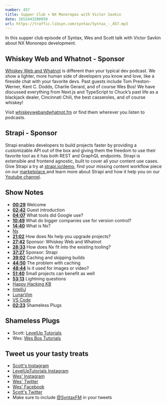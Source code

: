```yaml
---
number: 457
title: Supper Club × NX Monorepos with Victor Savkin
date: 1652443200950
url: https://traffic.libsyn.com/syntax/Syntax_-_457.mp3
---
```


In this supper club episode of Syntax, Wes and Scott talk with Victor Savkin about NX Monorepo development.

## Whiskey Web and Whatnot  - Sponsor

[Whiskey Web and Whatnot](https://www.whiskeywebandwhatnot.fm) is different than your typical dev podcast. We show a lighter, more human side of developers you know and love, like a fireside chat with your favorite devs. Past guests include Tom Preston-Werner, Kent C. Dodds, Charlie Gerard, and of course Wes Bos! We have discussed everything from Next.js and TypeScript to Chuck’s past life as a blackjack dealer, Cincinnati Chili, the best casseroles, and of course whiskey!

Visit [whiskeywebandwhatnot.fm](https://www.whiskeywebandwhatnot.fm) or find them wherever you listen to podcasts.

## Strapi - Sponsor

Strapi enables developers to build projects faster by providing a customizable API out of the box and giving them the freedom to use their favorite tool as it has both REST and GraphQL endpoints. Strapi is extensible and frontend agnostic, built to cover all your content use cases. Give Strapi a try at [strapi.io/demo](https://strapi.io/demo), find your missing content workflow piece on our [marketplace](https://market.strapi.io),and learn more about Strapi and how it help you on our [Youtube channel](https://www.youtube.com/c/Strapi).

## Show Notes

* **[00:29](#t=00:29)** Welcome
* **[02:42](#t=02:42)** Guest introduction
* **[04:07](#t=04:07)** What tools did Google use?
* **[10:49](#t=10:49)** What do bigger companies use for version control?
* **[14:40](#t=14:40)** What is Nx?
* [Nx](https://nx.dev)
* **[21:02](#t=21:02)** How does Nx help you upgrade projects?
* **[27:42](#t=27:42)** Sponsor: Whiskey Web and Whatnot
* **[28:33](#t=28:33)** How does Nx fit into the existing tooling?
* **[37:27](#t=37:27)** Sponsor: Strapi
* **[39:02](#t=39:02)** Caching and skipping builds
* **[44:50](#t=44:50)** The problem with caching
* **[48:44](#t=48:44)** Is it used for images or video?
* **[51:40](#t=51:40)** Small projects can benefit as well
* **[53:13](#t=53:13)** Lightning questions
* [Happy Hacking KB](https://happyhackingkb.com)
* [IntelliJ](https://www.jetbrains.com/idea/)
* [LunarVim](https://www.lunarvim.org)
* [VS Code](https://code.visualstudio.com)
* **[02:23](#t=02:23)** Shameless Plugs

## Shameless Plugs

* Scott: [LevelUp Tutorials](https://leveluptutorials.com/tutorials/keystone-js/introduction)
* Wes: [Wes Bos Tutorials](https://wesbos.com/courses)

## Tweet us your tasty treats

* [Scott's Instagram](https://www.instagram.com/stolinski/)
* [LevelUpTutorials Instagram](https://www.instagram.com/LevelUpTutorials/)
* [Wes' Instagram](https://www.instagram.com/wesbos/)
* [Wes' Twitter](https://twitter.com/wesbos)
* [Wes' Facebook](https://www.facebook.com/wesbos.developer)
* [Scott's Twitter](https://twitter.com/stolinski)
* Make sure to include [@SyntaxFM](https://twitter.com/SyntaxFM) in your tweets
